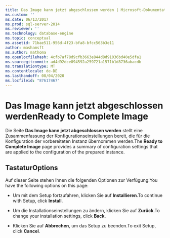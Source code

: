 ```yaml
---
title: Das Image kann jetzt abgeschlossen werden | Microsoft-Dokumentation
ms.custom: ''
ms.date: 06/13/2017
ms.prod: sql-server-2014
ms.reviewer: ''
ms.technology: database-engine
ms.topic: conceptual
ms.assetid: 71bae511-956d-4f23-bfa8-bfcc563b3e11
author: mashamsft
ms.author: mathoma
ms.openlocfilehash: 4cfb7af78d9cfb3663e844d8d91036bd40e5dfa1
ms.sourcegitcommit: ad4d92dce894592a259721a1571b1d8736abacdb
ms.translationtype: MT
ms.contentlocale: de-DE
ms.lasthandoff: 08/04/2020
ms.locfileid: "87617467"
---
```

# <a name="ready-to-complete-image"></a><span data-ttu-id="ddeaf-102">Das Image kann jetzt abgeschlossen werden</span><span class="sxs-lookup"><span data-stu-id="ddeaf-102">Ready to Complete Image</span></span>
  <span data-ttu-id="ddeaf-103">Die Seite **Das Image kann jetzt abgeschlossen werden** stellt eine Zusammenfassung der Konfigurationseinstellungen bereit, die für die Konfiguration der vorbereiteten Instanz übernommen werden.</span><span class="sxs-lookup"><span data-stu-id="ddeaf-103">The **Ready to Complete Image** page provides a summary of configuration settings that are applied to the configuration of the prepared instance.</span></span>  
  
## <a name="options"></a><span data-ttu-id="ddeaf-104">Tastatur</span><span class="sxs-lookup"><span data-stu-id="ddeaf-104">Options</span></span>  
 <span data-ttu-id="ddeaf-105">Auf dieser Seite stehen Ihnen die folgenden Optionen zur Verfügung:</span><span class="sxs-lookup"><span data-stu-id="ddeaf-105">You have the following options on this page:</span></span>  
  
-   <span data-ttu-id="ddeaf-106">Um mit dem Setup fortzufahren, klicken Sie auf **Installieren**.</span><span class="sxs-lookup"><span data-stu-id="ddeaf-106">To continue with Setup, click **Install**.</span></span>  
  
-   <span data-ttu-id="ddeaf-107">Um die Installationseinstellungen zu ändern, klicken Sie auf **Zurück**.</span><span class="sxs-lookup"><span data-stu-id="ddeaf-107">To change your installation settings, click **Back**.</span></span>  
  
-   <span data-ttu-id="ddeaf-108">Klicken Sie auf **Abbrechen**, um das Setup zu beenden.</span><span class="sxs-lookup"><span data-stu-id="ddeaf-108">To exit Setup, click **Cancel**.</span></span>  
  
  

